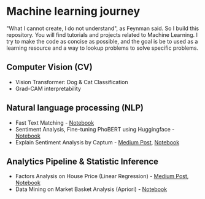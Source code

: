 # Machine learning journey
"What I cannot create, I do not understand", as Feynman said. So I build this repository. You will find tutorials 
and projects related to Machine Learning. I try to make the code as concise as possible, and the goal is be to 
used as a learning resource and a way to lookup problems to solve specific problems.

## Computer Vision (CV)
- Vision Transformer: Dog & Cat Classification
- Grad-CAM interpretability

## Natural language processing (NLP)
- Fast Text Matching - [Notebook](https://github.com/kevinkhang2909/ML-learning-journey/blob/main/nlp/string_matching/string_matching.ipynb)
- Sentiment Analysis, Fine-tuning PhoBERT using Huggingface - [Notebook](https://github.com/kevinkhang2909/ML-learning-journey/blob/main/nlp/transformers_learning/sentiment_phobert.ipynb)
- Explain Sentiment Analysis by Captum - [Medium Post](https://medium.com/@kevinkhang2909/xai-use-captum-to-deep-dive-sentiment-analysis-86b46bff092b),
[Notebook](https://github.com/kevinkhang2909/ML-learning-journey/tree/main/nlp/transformers_learning)

## Analytics Pipeline & Statistic Inference
- Factors Analysis on House Price (Linear Regression) - [Medium Post](https://medium.com/@kevinkhang2909/linear-regression-research-pipeline-house-pricing-part-1-eda63757797), 
[Notebook](https://github.com/kevinkhang2909/ML-learning-journey/blob/main/analytic_pipeline/linear_factors_analysis.ipynb)
- Data Mining on Market Basket Analysis (Apriori) - [Notebook](https://github.com/kevinkhang2909/ML-learning-journey/tree/main/machine_learning/recommendation/apriori)